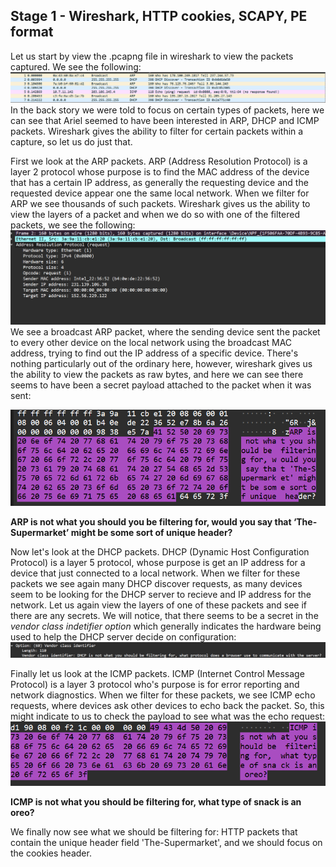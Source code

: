 ## Stage 1 - Wireshark, HTTP cookies, SCAPY, PE format
Let us start by view the .pcapng file in wireshark to view the packets captured. We see the following:
![wireshark picture](../resources/wireshark.png)
In the back story we were told to focus on certain types of packets, here we can see that Ariel seemed to have been interested in ARP, DHCP and ICMP packets. Wireshark gives the ability to filter for certain packets within a capture, so let us do just that.

First we look at the ARP packets. ARP (Address Resolution Protocol) is a layer 2 protocol whose purpose is to find the MAC address of the device that has a certain IP address, as generally the requesting device and the requested device appear one the same local network. When we filter for ARP we see thousands of such packets. Wireshark gives us the ability to view the layers of a packet and when we do so with one of the filtered packets, we see the following:
![ARP packet](../resources/ARP.png)
We see a broadcast ARP packet, where the sending device sent the packet to every other device on the local network using the broadcast MAC address, trying to find out the IP address of a specific device. There's nothing particularly out of the ordinary here, however, wireshark gives us the ability to view the packets as raw bytes, and here we can see there seems to have been a secret payload attached to the packet when it was sent:

![ARP Payload](../resources/ARP_payload.png)

**ARP is not what you should you be filtering for, would you say that ‘The-Supermarket’ might be some sort of unique header?**

Now let's look at the DHCP packets. DHCP (Dynamic Host Configuration Protocol) is a layer 5 protocol, whose purpose is get an IP address for a device that just connected to a local network. When we filter for these packets we see again many DHCP discover requests, as many devices seem to be looking for the DHCP server to recieve and IP address for the network. Let us again view the layers of one of these packets and see if there are any secrets. We will notice, that there seems to be a secret in the *vendor class indetifier option* which generally indicates the hardware being used to help the DHCP server decide on configuration:
![DHCP secret](../resources/DHCP_vendor.png)

Finally let us look at the ICMP packets. ICMP (Internet Control Message Protocol) is a layer 3 protocol who's purpose is for error reporting and network diagnostics. When we filter for these packets, we see ICMP echo requests, where devices ask other devices to echo back the packet. So, this might indicate to us to check the payload to see what was the echo request:
![ICMP echo](../resources/ICMP_echo.png)

**ICMP is not what you should be filtering for, what type of snack is an oreo?**

We finally now see what we should be filtering for: HTTP packets that contain the unique header field 'The-Supermarket', and we should focus on the cookies header.


